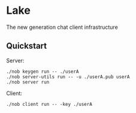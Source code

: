 # Lake

The new generation chat client infrastructure 

## Quickstart
Server:
```
./nob keygen run -- ./userA
./nob server-utils run -- -u ./userA.pub userA
./nob server run
```
Client:
```
./nob client run -- -key ./userA
```
